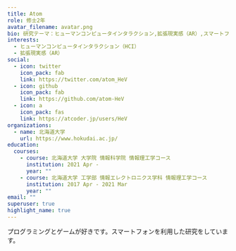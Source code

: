 ```yaml
---
title: Atom
role: 修士2年
avatar_filename: avatar.png
bio: 研究テーマ：ヒューマンコンピュータインタラクション,拡張現実感（AR）,スマートフォン
interests:
  - ヒューマンコンピュータインタラクション（HCI）
  - 拡張現実感（AR）
social:
  - icon: twitter
    icon_pack: fab
    link: https://twitter.com/atom_HeV
  - icon: github
    icon_pack: fab
    link: https://github.com/atom-HeV
  - icon: a
    icon_pack: fas
    link: https://atcoder.jp/users/HeV
organizations:
  - name: 北海道大学
    url: https://www.hokudai.ac.jp/
education:
  courses:
    - course: 北海道大学 大学院 情報科学院 情報理工学コース
      institution: 2021 Apr -
      year: ""
    - course: 北海道大学 工学部 情報エレクトロニクス学科 情報理工学コース
      institution: 2017 Apr - 2021 Mar
      year: ""
email: ""
superuser: true
highlight_name: true
---
```

プログラミングとゲームが好きです。スマートフォンを利用した研究をしています。
